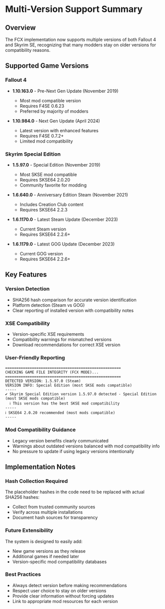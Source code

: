 # Multi-Version Support Summary

## Overview
The FCX implementation now supports multiple versions of both Fallout 4 and Skyrim SE, recognizing that many modders stay on older versions for compatibility reasons.

## Supported Game Versions

### Fallout 4
- **1.10.163.0** - Pre-Next Gen Update (November 2019)
  - Most mod compatible version
  - Requires F4SE 0.6.23
  - Preferred by majority of modders
  
- **1.10.984.0** - Next Gen Update (April 2024)
  - Latest version with enhanced features
  - Requires F4SE 0.7.2+
  - Limited mod compatibility

### Skyrim Special Edition
- **1.5.97.0** - Special Edition (November 2019)
  - Most SKSE mod compatible
  - Requires SKSE64 2.0.20
  - Community favorite for modding
  
- **1.6.640.0** - Anniversary Edition Steam (November 2021)
  - Includes Creation Club content
  - Requires SKSE64 2.2.3
  
- **1.6.1170.0** - Latest Steam Update (December 2023)
  - Current Steam version
  - Requires SKSE64 2.2.6+
  
- **1.6.1179.0** - Latest GOG Update (December 2023)
  - Current GOG version
  - Requires SKSE64 2.2.6+

## Key Features

### Version Detection
- SHA256 hash comparison for accurate version identification
- Platform detection (Steam vs GOG)
- Clear reporting of installed version with compatibility notes

### XSE Compatibility
- Version-specific XSE requirements
- Compatibility warnings for mismatched versions
- Download recommendations for correct XSE version

### User-Friendly Reporting
```
====================================================
CHECKING GAME FILE INTEGRITY (FCX MODE)...
====================================================
DETECTED VERSION: 1.5.97.0 (Steam)
VERSION INFO: Special Edition (most SKSE mods compatible)
-----
✔️ Skyrim Special Edition version 1.5.97.0 detected - Special Edition (most SKSE mods compatible)
  ℹ️ This version has the best SKSE mod compatibility
-----
ℹ️ SKSE64 2.0.20 recommended (most mods compatible)
-----
```

### Mod Compatibility Guidance
- Legacy version benefits clearly communicated
- Warnings about outdated versions balanced with mod compatibility info
- No pressure to update if using legacy versions intentionally

## Implementation Notes

### Hash Collection Required
The placeholder hashes in the code need to be replaced with actual SHA256 hashes:
- Collect from trusted community sources
- Verify across multiple installations
- Document hash sources for transparency

### Future Extensibility
The system is designed to easily add:
- New game versions as they release
- Additional games if needed later
- Version-specific mod compatibility databases

### Best Practices
- Always detect version before making recommendations
- Respect user choice to stay on older versions
- Provide clear information without forcing updates
- Link to appropriate mod resources for each version